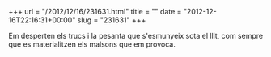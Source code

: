 +++
url = "/2012/12/16/231631.html"
title = ""
date = "2012-12-16T22:16:31+00:00"
slug = "231631"
+++

<p>Em desperten els trucs i la pesanta que s'esmunyeix sota el llit, com sempre que es materialitzen els malsons que em provoca.</p>
